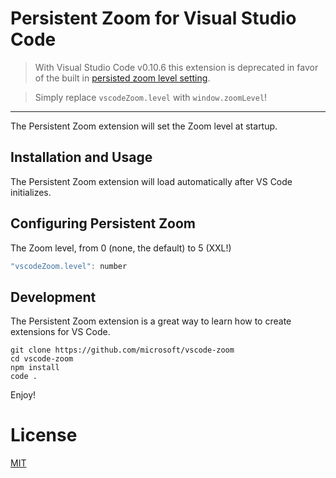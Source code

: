 # Persistent Zoom for Visual Studio Code

> With Visual Studio Code v0.10.6 this extension is deprecated in favor of the built in [persisted zoom level setting](https://code.visualstudio.com/Updates#_persisted-zoom-level). 

>Simply replace `vscodeZoom.level` with `window.zoomLevel`!

---------------------------------------------------
The Persistent Zoom extension will set the Zoom level at startup.

## Installation and Usage
The Persistent Zoom extension will load automatically after VS Code initializes.  

## Configuring Persistent Zoom

The Zoom level, from 0 (none, the default) to 5 (XXL!)

``` javascript
"vscodeZoom.level": number
```

## Development
The Persistent Zoom extension is a great way to learn how to create extensions for VS Code. 

	git clone https://github.com/microsoft/vscode-zoom
	cd vscode-zoom
	npm install
	code .

Enjoy!

# License
[MIT](LICENSE)